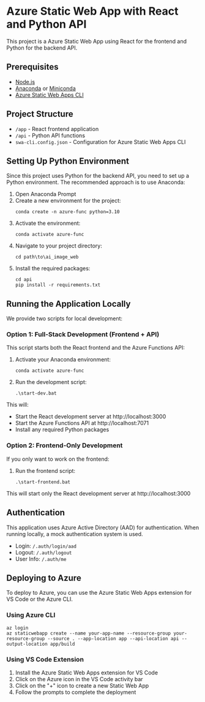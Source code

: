 # Azure Static Web App with React and Python API

This project is a Azure Static Web App using React for the frontend and Python for the backend API.

## Prerequisites

- [Node.js](https://nodejs.org/)
- [Anaconda](https://www.anaconda.com/products/distribution) or [Miniconda](https://docs.conda.io/en/latest/miniconda.html)
- [Azure Static Web Apps CLI](https://github.com/Azure/static-web-apps-cli)

## Project Structure

- `/app` - React frontend application
- `/api` - Python API functions
- `swa-cli.config.json` - Configuration for Azure Static Web Apps CLI

## Setting Up Python Environment

Since this project uses Python for the backend API, you need to set up a Python environment. The recommended approach is to use Anaconda:

1. Open Anaconda Prompt
2. Create a new environment for the project:
   ```
   conda create -n azure-func python=3.10
   ```
3. Activate the environment:
   ```
   conda activate azure-func
   ```
4. Navigate to your project directory:
   ```
   cd path\to\ai_image_web
   ```
5. Install the required packages:
   ```
   cd api
   pip install -r requirements.txt
   ```

## Running the Application Locally

We provide two scripts for local development:

### Option 1: Full-Stack Development (Frontend + API)

This script starts both the React frontend and the Azure Functions API:

1. Activate your Anaconda environment:
   ```
   conda activate azure-func
   ```

2. Run the development script:
   ```
   .\start-dev.bat
   ```

This will:
- Start the React development server at http://localhost:3000
- Start the Azure Functions API at http://localhost:7071
- Install any required Python packages

### Option 2: Frontend-Only Development

If you only want to work on the frontend:

1. Run the frontend script:
   ```
   .\start-frontend.bat
   ```

This will start only the React development server at http://localhost:3000

## Authentication

This application uses Azure Active Directory (AAD) for authentication. When running locally, a mock authentication system is used.

- Login: `/.auth/login/aad`
- Logout: `/.auth/logout`
- User Info: `/.auth/me`

## Deploying to Azure

To deploy to Azure, you can use the Azure Static Web Apps extension for VS Code or the Azure CLI.

### Using Azure CLI

```
az login
az staticwebapp create --name your-app-name --resource-group your-resource-group --source . --app-location app --api-location api --output-location app/build
```

### Using VS Code Extension

1. Install the Azure Static Web Apps extension for VS Code
2. Click on the Azure icon in the VS Code activity bar
3. Click on the "+" icon to create a new Static Web App
4. Follow the prompts to complete the deployment